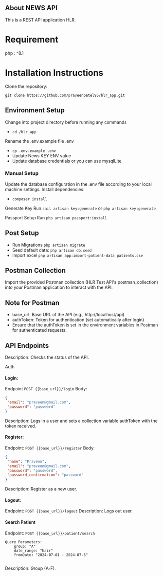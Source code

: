 ## About NEWS API

This is a REST API application HLR.

# Requirement #
 php : ^8.1

# Installation Instructions

Clone the repository:

```
git clone https://github.com/praveenpatel95/hlr_app.git
```
## Environment Setup
Change into project directory before running any commands
- `cd /hlr_app`
  
Rename the .env.example file .env
- `cp .env.example .env`
- Update News KEY ENV value
- Update database credentials or you can use mysqlLite


### Manual Setup
Update the database configuration in the .env file according to your local machine settings.
Install dependencies:
- `composer install`

Generate Key
Run `sail artisan key:generate` or `php artisan key:generate`

Passport Setup
Run `php artisan passport:install`


## Post Setup

- Run Migrations `php artisan migrate`
- Seed default data: `php artisan db:seed`
- Import excel `php artisan app:import-patient-data patients.csv`
  

## Postman Collection
Import the provided Postman collection (HLR Test API's.postman_collection) into your Postman application 
to interact with the API.

## Note for Postman
- base_url: Base URL of the API (e.g., http://localhost/api)
- authToken: Token for authentication (set automatically after login)
- Ensure that the authToken is set in the environment variables in Postman for authenticated requests.
  
## API Endpoints


Description: Checks the status of the API.

Auth 
#### Login: ####
Endpoint `POST {{base_url}}/login`
Body:
```json
{
 "email": "praveen@gmail.com",
 "password": "password"
}
```
Description: Logs in a user and sets a collection variable authToken with the token received.

#### Register: ####
Endpoint: `POST {{base_url}}/register`
Body:
```json
{
 "name": "Praveen",
 "email": "praveen@gmail.com",
 "password": "password",
 "password_confirmation": "password"
}
```
Description: Register as a new user.

#### Logout: ####
Endpoint: `POST {{base_url}}/logout`
Description: Logs out user.

#### Search Patient  ####
Endpoint: `POST {{base_url}}/patient/search`
```
Query Parameters:
    group: "A"
    date_range: "hair"
    fromDate: "2024-07-01 - 2024-07-5"
	
 ```

Description: Group (A-F).
